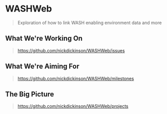 # WASHWeb

> Exploration of how to link WASH enabling environment data and more

## What We're Working On

> https://github.com/nickdickinson/WASHWeb/issues

## What We're Aiming For

> https://github.com/nickdickinson/WASHWeb/milestones

## The Big Picture

> https://github.com/nickdickinson/WASHWeb/projects

